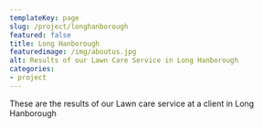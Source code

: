 ```yaml
---
templateKey: page
slug: /project/longhanborough
featured: false
title: Long Hanborough
featuredimage: /img/aboutus.jpg
alt: Results of our Lawn Care Service in Long Hanborough
categories:
- project
---
```

These are the results of our Lawn care service at a client in Long Hanborough


